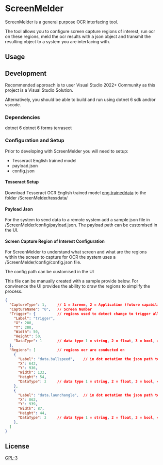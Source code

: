 # ScreenMelder

ScreenMelder is a general purpose OCR interfacing tool.

The tool allows you to configure screen capture regions of interest, run ocr on these regions, meld the ocr results with a json object and transmit the resulting object to a system you are interfacing with.

## Usage



## Development

Recommended approach is to user Visual Studio 2022+ Community as this project is a Visual Studio Solution.

Alternatively, you should be able to build and run using dotnet 6 sdk and/or vscode.

### Dependencies
dotnet 6
dotnet 6 forms
terrasect 

### Configuration and Setup

Prior to developing with ScreenMelder you will need to setup:
- Tesseract English trained model
- payload.json
- config.json

#### Tesseract Setup

Download Tesseract OCR English trained model [eng.traineddata](https://github.com/tesseract-ocr/tessdata/blob/main/eng.traineddata) to the folder /ScreenMelder/tessdata/

#### Payload Json

For the system to send data to a remote system add a sample json file in /ScreenMelder/config/payload.json.
The payload path can be customised in the UI.

#### Screen Capture Region of Interest Configuration

For ScreenMelder to understand what screen and what are the regions within the screen to capture for OCR the system uses a /ScreenMelder/config/config.json file.

The config path can be customised in the UI

This file can be manually created with a sample provide below. For convinence the UI provides the ability to draw the regions to simplify the process.

```json
{
  "CaptureType": 1,  	// 1 = Screen, 2 = Application (future capability)
  "CaptureName": "0", 	// Screen Number
  "Trigger": {			// regions used to detect change to trigger all regions to be capture, ocr run over the captures, results merged into the payload, and sent via communications 
    "Label": "trigger",	
    "X": 200,
    "Y": 200,
    "Width": 50,
    "Height": 50,
    "DataType": 1		// data type 1 = string, 2 = float, 3 = bool, 4 = int
  },
  "Regions": [			// regions ocr are conducted on
    {
      "Label": "data.ballspeed",	// in dot notation the json path to merge the ocr result into the json payload
      "X": 642,
      "Y": 936,
      "Width": 133,
      "Height": 54,
      "DataType": 2		// data type 1 = string, 2 = float, 3 = bool, 4 = int
    },
    {
      "Label": "data.launchangle",	// in dot notation the json path to merge the ocr result into the json payload
      "X": 862,
      "Y": 939,
      "Width": 87,
      "Height": 44,
      "DataType": 2		// data type 1 = string, 2 = float, 3 = bool, 4 = int
    },
  ]
}
``` 


## License
[GPL-3](https://choosealicense.com/licenses/gpl-3.0/)